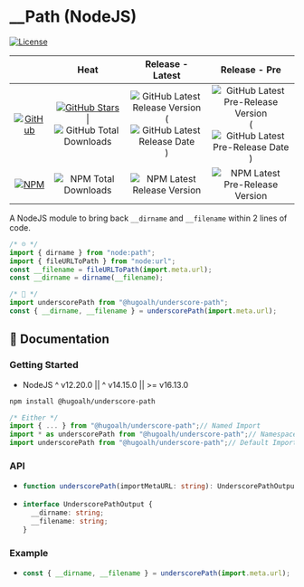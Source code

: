 # __Path (NodeJS)

[![License](https://img.shields.io/badge/License-MIT-808080?style=flat-square "License")](./LICENSE.md)

|  | **Heat** | **Release - Latest** | **Release - Pre** |
|:-:|:-:|:-:|:-:|
| [![GitHub](https://img.shields.io/badge/GitHub-181717?logo=github&logoColor=ffffff&style=flat-square "GitHub")](https://github.com/hugoalh-studio/underscore-path-nodejs) | [![GitHub Stars](https://img.shields.io/github/stars/hugoalh-studio/underscore-path-nodejs?label=&logoColor=ffffff&style=flat-square "GitHub Stars")](https://github.com/hugoalh-studio/underscore-path-nodejs/stargazers) \| ![GitHub Total Downloads](https://img.shields.io/github/downloads/hugoalh-studio/underscore-path-nodejs/total?label=&style=flat-square "GitHub Total Downloads") | ![GitHub Latest Release Version](https://img.shields.io/github/release/hugoalh-studio/underscore-path-nodejs?sort=semver&label=&style=flat-square "GitHub Latest Release Version") (![GitHub Latest Release Date](https://img.shields.io/github/release-date/hugoalh-studio/underscore-path-nodejs?label=&style=flat-square "GitHub Latest Release Date")) | ![GitHub Latest Pre-Release Version](https://img.shields.io/github/release/hugoalh-studio/underscore-path-nodejs?include_prereleases&sort=semver&label=&style=flat-square "GitHub Latest Pre-Release Version") (![GitHub Latest Pre-Release Date](https://img.shields.io/github/release-date-pre/hugoalh-studio/underscore-path-nodejs?label=&style=flat-square "GitHub Latest Pre-Release Date")) |
| [![NPM](https://img.shields.io/badge/NPM-CB3837?logo=npm&logoColor=ffffff&style=flat-square "NPM")](https://www.npmjs.com/package/@hugoalh/underscore-path) | ![NPM Total Downloads](https://img.shields.io/npm/dt/@hugoalh/underscore-path?label=&style=flat-square "NPM Total Downloads") | ![NPM Latest Release Version](https://img.shields.io/npm/v/@hugoalh/underscore-path/latest?label=&style=flat-square "NPM Latest Release Version") | ![NPM Latest Pre-Release Version](https://img.shields.io/npm/v/@hugoalh/underscore-path/pre?label=&style=flat-square "NPM Latest Pre-Release Version") |

A NodeJS module to bring back `__dirname` and `__filename` within 2 lines of code.

```js
/* ☹️ */
import { dirname } from "node:path";
import { fileURLToPath } from "node:url";
const __filename = fileURLToPath(import.meta.url);
const __dirname = dirname(__filename);
```

```js
/* 🙂 */
import underscorePath from "@hugoalh/underscore-path";
const { __dirname, __filename } = underscorePath(import.meta.url);
```

## 📓 Documentation

### Getting Started

- NodeJS ^ v12.20.0 \|\| ^ v14.15.0 \|\| >= v16.13.0

```sh
npm install @hugoalh/underscore-path
```

```js
/* Either */
import { ... } from "@hugoalh/underscore-path";// Named Import
import * as underscorePath from "@hugoalh/underscore-path";// Namespace Import
import underscorePath from "@hugoalh/underscore-path";// Default Import (Function `underscorePath`)
```

### API

- ```ts
  function underscorePath(importMetaURL: string): UnderscorePathOutput;
  ```
- ```ts
  interface UnderscorePathOutput {
    __dirname: string;
    __filename: string;
  }
  ```

### Example

- ```js
  const { __dirname, __filename } = underscorePath(import.meta.url);
  ```
